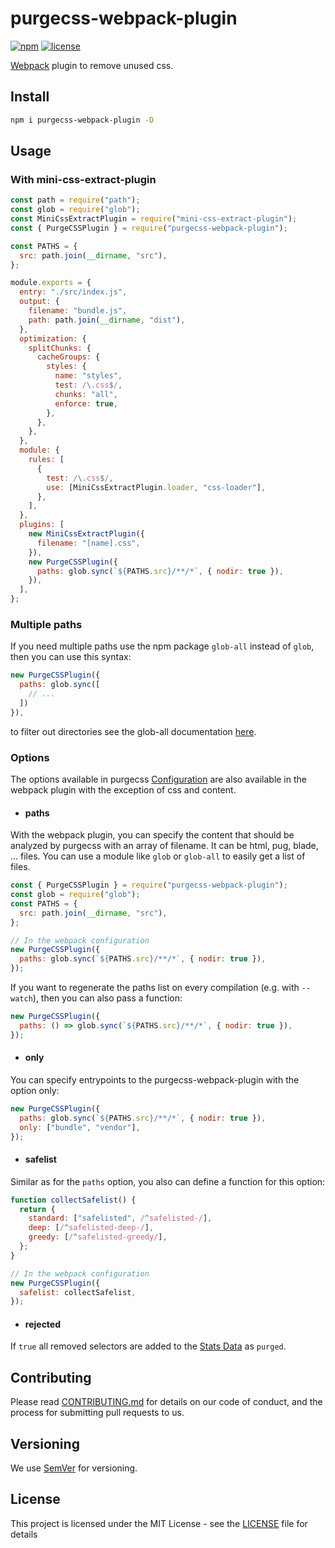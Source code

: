 # purgecss-webpack-plugin

[![npm](https://img.shields.io/npm/v/purgecss-webpack-plugin.svg)](https://www.npmjs.com/package/purgecss-webpack-plugin)
[![license](https://img.shields.io/github/license/fullhuman/purgecss-webpack-plugin.svg)]()

[Webpack](https://github.com/webpack/webpack) plugin to remove unused css.

## Install

```sh
npm i purgecss-webpack-plugin -D
```

## Usage

### With mini-css-extract-plugin

```js
const path = require("path");
const glob = require("glob");
const MiniCssExtractPlugin = require("mini-css-extract-plugin");
const { PurgeCSSPlugin } = require("purgecss-webpack-plugin");

const PATHS = {
  src: path.join(__dirname, "src"),
};

module.exports = {
  entry: "./src/index.js",
  output: {
    filename: "bundle.js",
    path: path.join(__dirname, "dist"),
  },
  optimization: {
    splitChunks: {
      cacheGroups: {
        styles: {
          name: "styles",
          test: /\.css$/,
          chunks: "all",
          enforce: true,
        },
      },
    },
  },
  module: {
    rules: [
      {
        test: /\.css$/,
        use: [MiniCssExtractPlugin.loader, "css-loader"],
      },
    ],
  },
  plugins: [
    new MiniCssExtractPlugin({
      filename: "[name].css",
    }),
    new PurgeCSSPlugin({
      paths: glob.sync(`${PATHS.src}/**/*`, { nodir: true }),
    }),
  ],
};
```

### Multiple paths

If you need multiple paths use the npm package `glob-all` instead of `glob`, then you can use this syntax:

```javascript
new PurgeCSSPlugin({
  paths: glob.sync([
    // ...
  ])
}),
```

to filter out directories see the glob-all documentation [here](https://www.npmjs.com/package/glob-all#filtering-out-directories).

### Options

The options available in purgecss [Configuration](https://www.purgecss.com/configuration.html) are also available in the webpack plugin with the exception of css and content.

- #### paths

With the webpack plugin, you can specify the content that should be analyzed by purgecss with an array of filename. It can be html, pug, blade, ... files. You can use a module like `glob` or `glob-all` to easily get a list of files.

```js
const { PurgeCSSPlugin } = require("purgecss-webpack-plugin");
const glob = require("glob");
const PATHS = {
  src: path.join(__dirname, "src"),
};

// In the webpack configuration
new PurgeCSSPlugin({
  paths: glob.sync(`${PATHS.src}/**/*`, { nodir: true }),
});
```

If you want to regenerate the paths list on every compilation (e.g. with `--watch`), then you can also pass a function:

```js
new PurgeCSSPlugin({
  paths: () => glob.sync(`${PATHS.src}/**/*`, { nodir: true }),
});
```

- #### only

You can specify entrypoints to the purgecss-webpack-plugin with the option only:

```js
new PurgeCSSPlugin({
  paths: glob.sync(`${PATHS.src}/**/*`, { nodir: true }),
  only: ["bundle", "vendor"],
});
```

- #### safelist

Similar as for the `paths` option, you also can define a function for this option:

```js
function collectSafelist() {
  return {
    standard: ["safelisted", /^safelisted-/],
    deep: [/^safelisted-deep-/],
    greedy: [/^safelisted-greedy/],
  };
}

// In the webpack configuration
new PurgeCSSPlugin({
  safelist: collectSafelist,
});
```

- #### rejected

If `true` all removed selectors are added to the [Stats Data](https://webpack.js.org/api/stats/) as `purged`.

## Contributing

Please read [CONTRIBUTING.md](./../../CONTRIBUTING.md) for details on our code of conduct, and the process for submitting pull requests to us.

## Versioning

We use [SemVer](http://semver.org/) for versioning.

## License

This project is licensed under the MIT License - see the [LICENSE](./../../LICENSE) file for details
